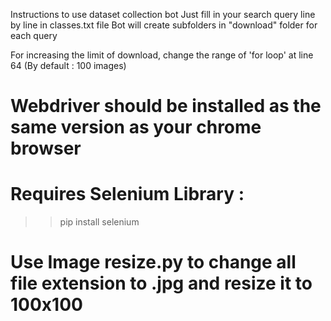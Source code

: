 Instructions to use dataset collection bot
Just fill in your search query line by line in classes.txt file
Bot will create subfolders in "download" folder for each query

For increasing the limit of download, change the range of 'for loop' at line 64 (By default : 100 images)

# Webdriver should be installed as the same version as your chrome browser
# Requires Selenium Library : 
>> pip install selenium

# Use Image resize.py to change all file extension to .jpg and resize it to 100x100